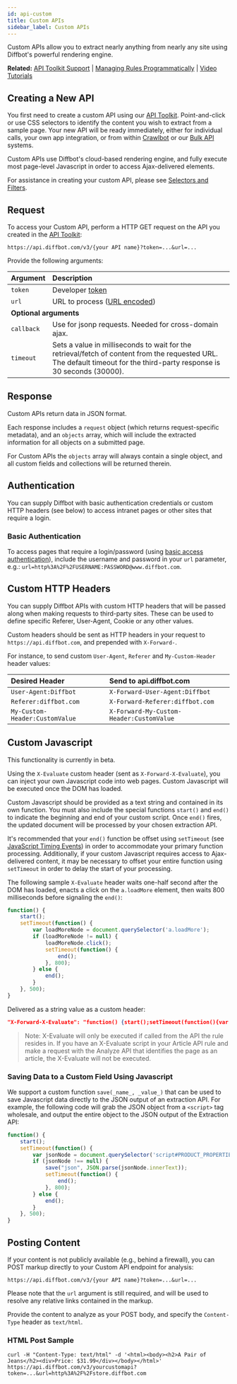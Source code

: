 ```yaml
---
id: api-custom
title: Custom APIs
sidebar_label: Custom APIs
---
```


Custom APIs allow you to extract nearly anything from nearly any site using Diffbot's powerful rendering engine.

<div class="info"><strong>Related:</strong> <a href="api-basics-custom" target="_blank">API Toolkit Support</a> | <a href="api-managing-rules-programmatically">Managing Rules Programmatically</a> | <a href="tutorials-custom-video">Video Tutorials</a></div>

## Creating a New API

You first need to create a custom API using our <a href="https://app.diffbot.com/custom/">API Toolkit</a>. Point-and-click or use CSS selectors to identify the content you wish to extract from a sample page. Your new API will be ready immediately, either for individual calls, your own app integration, or from within <a href="https://app.diffbot.com/crawls/">Crawlbot</a> or our <a href="https://app.diffbot.com/bulk/">Bulk API</a> systems.

Custom APIs use Diffbot's cloud-based rendering engine, and fully execute most page-level Javascript in order to access Ajax-delivered elements.

For assistance in creating your custom API, please see [Selectors and Filters](api-selectors-filters.md).

## Request

To access your Custom API, perform a HTTP GET request on the API you created in the <a href="https://app.diffbot.com/custom/">API Toolkit</a>:

```plaintext
https://api.diffbot.com/v3/{your API name}?token=...&url=...
```

Provide the following arguments:

| Argument | Description |
| :------- | :---------- |
| `token` | Developer [token](https://diffbot.com/pricing) |
| `url` | URL to process ([URL encoded](https://en.wikipedia.org/wiki/Percent-encoding)) </td></tr><td colspan="2">**Optional arguments**</td> |
| `callback` | Use for jsonp requests. Needed for cross-domain ajax. |
| `timeout` | Sets a value in milliseconds to wait for the retrieval/fetch of content from the requested URL. The default timeout for the third-party response is 30 seconds (30000). |

## Response

Custom APIs return data in JSON format.

Each response includes a `request` object (which returns request-specific metadata), and an `objects` array, which will include the extracted information for all objects on a submitted page.

For Custom APIs the `objects` array will always contain a single object, and all custom fields and collections will be returned therein.

## Authentication

You can supply Diffbot with basic authentication credentials or custom HTTP headers (see below) to access intranet pages or other sites that require a login.

### Basic Authentication

To access pages that require a login/password (using [basic access authentication](https://en.wikipedia.org/wiki/Basic_access_authentication)), include the username and password in your `url` parameter, e.g.: `url=http%3A%2F%2FUSERNAME:PASSWORD@www.diffbot.com`.

## Custom HTTP Headers

You can supply Diffbot APIs with custom HTTP headers that will be passed along when making requests to third-party sites. These can be used to define specific Referer, User-Agent, Cookie or any other values.

Custom headers should be sent as HTTP headers in your request to `https://api.diffbot.com`, and prepended with `X-Forward-`.

For instance, to send custom `User-Agent`, `Referer` and `My-Custom-Header` header values:

| Desired Header | Send to api.diffbot.com |
| :-- | :-- |
| `User-Agent:Diffbot` | `X-Forward-User-Agent:Diffbot` |
| `Referer:diffbot.com` | `X-Forward-Referer:diffbot.com` |
| `My-Custom-Header:CustomValue` | `X-Forward-My-Custom-Header:CustomValue` |

## Custom Javascript

<div class="alert">This functionality is currently in beta.</div>

Using the `X-Evaluate` custom header (sent as `X-Forward-X-Evaluate`), you can inject your own Javascript code into web pages. Custom Javascript will be executed once the DOM has loaded.

Custom Javascript should be provided as a text string and contained in its own function. You must also include the special functions `start()` and `end()` to indicate the beginning and end of your custom script. Once `end()` fires, the updated document will be processed by your chosen extraction API.

It's recommended that your `end()` function be offset using `setTimeout` (see [JavaScript Timing Events](https://www.w3schools.com/js/js_timing.asp)) in order to accommodate your primary function processing. Additionally, if your custom Javascript requires access to Ajax-delivered content, it may be necessary to offset your entire function using `setTimeout` in order to delay the start of your processing.

The following sample `X-Evaluate` header waits one-half second after the DOM has loaded, enacts a click on the `a.loadMore` element, then waits 800 milliseconds before signaling the `end()`:


```js
function() {
    start();
    setTimeout(function() {
        var loadMoreNode = document.querySelector('a.loadMore');
        if (loadMoreNode != null) {
            loadMoreNode.click();
            setTimeout(function() {
                end();
            }, 800);
        } else {
            end();
        }
    }, 500);
}
```

Delivered as a string value as a custom header:

```json
"X-Forward-X-Evaluate": "function() {start();setTimeout(function(){var loadMoreNode=document.querySelector('a.loadMore');if (loadMoreNode != null) {loadMoreNode.click();setTimeout(function(){end();}, 800);} else {end();}},500);}"
```

> Note: X-Evaluate will only be executed if called from the API the rule resides in. If you have an X-Evaluate script in your Article API rule and make a request with the Analyze API that identifies the page as an article, the X-Evaluate will not be executed.

### Saving Data to a Custom Field Using Javascript

We support a custom function `save(_name_, _value_)` that can be used to save Javascript data directly to the JSON output of an extraction API.  For example, the following code will grab the JSON object from a `<script>` tag wholesale, and output the entire object to the JSON output of the Extraction API:

```js
function() {
    start();
    setTimeout(function() {
        var jsonNode = document.querySelector('script#PRODUCT_PROPERTIES');
        if (jsonNode !== null) {
            save("json", JSON.parse(jsonNode.innerText));
            setTimeout(function() {
                end();
            }, 800);
        } else {
            end();
        }
    }, 500);
}
```

## Posting Content

If your content is not publicly available (e.g., behind a firewall), you can POST markup directly to your Custom API endpoint for analysis:

```plaintext
https://api.diffbot.com/v3/{your API name}?token=...&url=...
```

Please note that the `url` argument is still required, and will be used to resolve any relative links contained in the markup.

Provide the content to analyze as your POST body, and specify the `Content-Type` header as `text/html`.

### HTML Post Sample

```plaintext
curl -H "Content-Type: text/html" -d '<html><body><h2>A Pair of Jeans</h2><div>Price: $31.99</div></body></html>' https://api.diffbot.com/v3/yourcustomapi?token=...&url=http%3A%2F%2Fstore.diffbot.com
```
